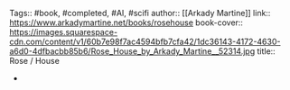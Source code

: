 Tags:: #book, #completed, #AI, #scifi 
author:: [[Arkady Martine]]
link:: https://www.arkadymartine.net/books/rosehouse
book-cover:: https://images.squarespace-cdn.com/content/v1/60b7e98f7ac4594bfb7cfa42/1dc36143-4172-4630-a6d0-4dfbacbb85b6/Rose_House_by_Arkady_Martine__52314.jpg
title:: Rose / House

-